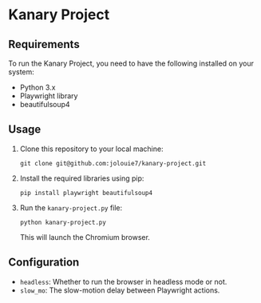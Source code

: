 # Kanary Project

## Requirements

To run the Kanary Project, you need to have the following installed on your system:

- Python 3.x
- Playwright library
- beautifulsoup4

## Usage

1. Clone this repository to your local machine:

   ```
   git clone git@github.com:jolouie7/kanary-project.git
   ```

2. Install the required libraries using pip:

   ```
   pip install playwright beautifulsoup4
   ```

3. Run the `kanary-project.py` file:

   ```
   python kanary-project.py
   ```

   This will launch the Chromium browser.

## Configuration

- `headless`: Whether to run the browser in headless mode or not.
- `slow_mo`: The slow-motion delay between Playwright actions.
